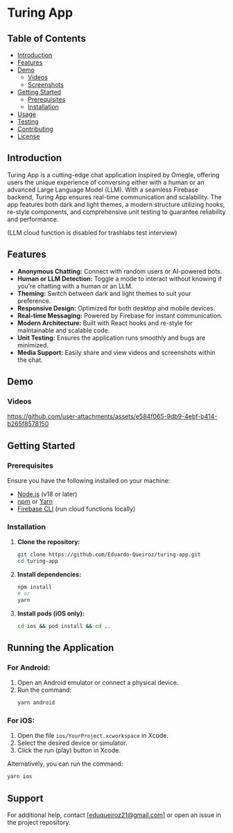 # Turing App

## Table of Contents

- [Introduction](#introduction)
- [Features](#features)
- [Demo](#demo)
  - [Videos](#videos)
  - [Screenshots](#screenshots)
- [Getting Started](#getting-started)
  - [Prerequisites](#prerequisites)
  - [Installation](#installation)
- [Usage](#usage)
- [Testing](#testing)
- [Contributing](#contributing)
- [License](#license)

## Introduction

Turing App is a cutting-edge chat application inspired by Omegle, offering users the unique experience of conversing either with a human or an advanced Large Language Model (LLM). With a seamless Firebase backend, Turing App ensures real-time communication and scalability. The app features both dark and light themes, a modern structure utilizing hooks, re-style components, and comprehensive unit testing to guarantee reliability and performance.

(LLM cloud function is disabled for trashlabs test interview)

## Features

- **Anonymous Chatting:** Connect with random users or AI-powered bots.
- **Human or LLM Detection:** Toggle a mode to interact without knowing if you're chatting with a human or an LLM.
- **Theming:** Switch between dark and light themes to suit your preference.
- **Responsive Design:** Optimized for both desktop and mobile devices.
- **Real-time Messaging:** Powered by Firebase for instant communication.
- **Modern Architecture:** Built with React hooks and re-style for maintainable and scalable code.
- **Unit Testing:** Ensures the application runs smoothly and bugs are minimized.
- **Media Support:** Easily share and view videos and screenshots within the chat.

## Demo

### Videos

https://github.com/user-attachments/assets/e584f065-9db9-4ebf-b414-b265f8578150


## Getting Started

### Prerequisites

Ensure you have the following installed on your machine:

- [Node.js](https://nodejs.org/) (v18 or later)
- [npm](https://www.npmjs.com/) or [Yarn](https://yarnpkg.com/)
- [Firebase CLI](https://firebase.google.com/docs/cli) (run cloud functions locally)

### Installation
1. **Clone the repository:**
   ```bash
   git clone https://github.com/Eduardo-Queiroz/turing-app.git
   cd turing-app
   ```

2. **Install dependencies:**
   ```bash
   npm install
   # or
   yarn 
   ```

3. **Install pods (iOS only):**
   ```bash
   cd ios && pod install && cd ..
   ```

## Running the Application
### For Android:
1. Open an Android emulator or connect a physical device.
2. Run the command:
   ```bash
   yarn android
   ```

### For iOS:
1. Open the file `ios/YourProject.xcworkspace` in Xcode.
2. Select the desired device or simulator.
3. Click the run (play) button in Xcode.

Alternatively, you can run the command:
```bash
yarn ios
```

## Support
For additional help, contact [eduqueiroz21@gmail.com] or open an issue in the project repository.
